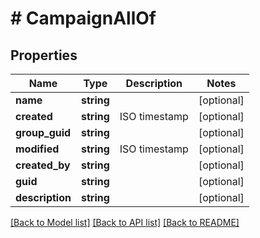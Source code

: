 # # CampaignAllOf

## Properties

Name | Type | Description | Notes
------------ | ------------- | ------------- | -------------
**name** | **string** |  | [optional]
**created** | **string** | ISO timestamp | [optional]
**group_guid** | **string** |  | [optional]
**modified** | **string** | ISO timestamp | [optional]
**created_by** | **string** |  | [optional]
**guid** | **string** |  | [optional]
**description** | **string** |  | [optional]

[[Back to Model list]](../../README.md#models) [[Back to API list]](../../README.md#endpoints) [[Back to README]](../../README.md)

